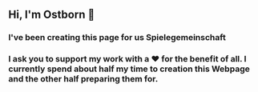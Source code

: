 ## Hi, I'm Ostborn 👋

### I've been creating this page for us Spielegemeinschaft

### I ask you to support my work with a ❤️ for the benefit of all. I currently spend about half my time to creation this Webpage and the other half preparing them for.
